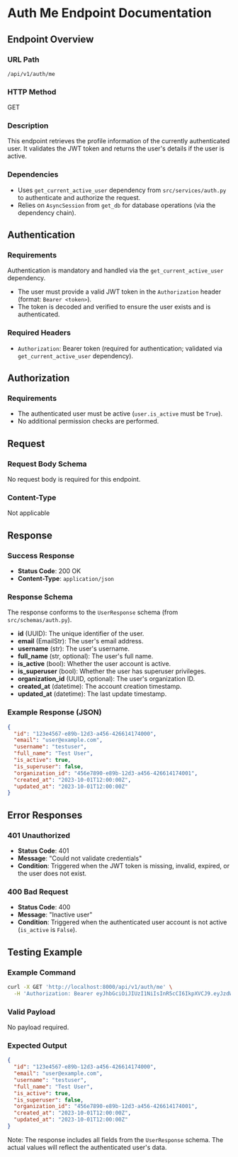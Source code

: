 # Auth Me Endpoint Documentation

## Endpoint Overview

### URL Path
`/api/v1/auth/me`

### HTTP Method
GET

### Description
This endpoint retrieves the profile information of the currently authenticated user. It validates the JWT token and returns the user's details if the user is active.

### Dependencies
- Uses `get_current_active_user` dependency from `src/services/auth.py` to authenticate and authorize the request.
- Relies on `AsyncSession` from `get_db` for database operations (via the dependency chain).

## Authentication

### Requirements
Authentication is mandatory and handled via the `get_current_active_user` dependency.
- The user must provide a valid JWT token in the `Authorization` header (format: `Bearer <token>`).
- The token is decoded and verified to ensure the user exists and is authenticated.

### Required Headers
- `Authorization`: Bearer token (required for authentication; validated via `get_current_active_user` dependency).

## Authorization

### Requirements
- The authenticated user must be active (`user.is_active` must be `True`).
- No additional permission checks are performed.

## Request

### Request Body Schema
No request body is required for this endpoint.

### Content-Type
Not applicable

## Response

### Success Response
- **Status Code**: 200 OK
- **Content-Type**: `application/json`

### Response Schema
The response conforms to the `UserResponse` schema (from `src/schemas/auth.py`).

- **id** (UUID): The unique identifier of the user.
- **email** (EmailStr): The user's email address.
- **username** (str): The user's username.
- **full_name** (str, optional): The user's full name.
- **is_active** (bool): Whether the user account is active.
- **is_superuser** (bool): Whether the user has superuser privileges.
- **organization_id** (UUID, optional): The user's organization ID.
- **created_at** (datetime): The account creation timestamp.
- **updated_at** (datetime): The last update timestamp.

### Example Response (JSON)
```json
{
  "id": "123e4567-e89b-12d3-a456-426614174000",
  "email": "user@example.com",
  "username": "testuser",
  "full_name": "Test User",
  "is_active": true,
  "is_superuser": false,
  "organization_id": "456e7890-e89b-12d3-a456-426614174001",
  "created_at": "2023-10-01T12:00:00Z",
  "updated_at": "2023-10-01T12:00:00Z"
}
```

## Error Responses

### 401 Unauthorized
- **Status Code**: 401
- **Message**: "Could not validate credentials"
- **Condition**: Triggered when the JWT token is missing, invalid, expired, or the user does not exist.

### 400 Bad Request
- **Status Code**: 400
- **Message**: "Inactive user"
- **Condition**: Triggered when the authenticated user account is not active (`is_active` is `False`).

## Testing Example

### Example Command
```bash
curl -X GET 'http://localhost:8000/api/v1/auth/me' \
  -H 'Authorization: Bearer eyJhbGciOiJIUzI1NiIsInR5cCI6IkpXVCJ9.eyJzdWIiOiJ0ZXN0dXNlciIsImV4cCI6MTY5NjE2MDAwMH0.example'
```

### Valid Payload
No payload required.

### Expected Output
```json
{
  "id": "123e4567-e89b-12d3-a456-426614174000",
  "email": "user@example.com",
  "username": "testuser",
  "full_name": "Test User",
  "is_active": true,
  "is_superuser": false,
  "organization_id": "456e7890-e89b-12d3-a456-426614174001",
  "created_at": "2023-10-01T12:00:00Z",
  "updated_at": "2023-10-01T12:00:00Z"
}
```

Note: The response includes all fields from the `UserResponse` schema. The actual values will reflect the authenticated user's data.